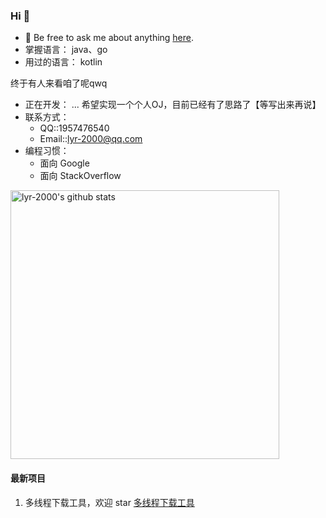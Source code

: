 ### Hi 👋

- 💬 Be free to ask me about anything [here](https://github.com/lyr-2000/lyr-2000/issues).
- 掌握语言： java、go
- 用过的语言： kotlin


终于有人来看咱了呢qwq

- 正在开发： ... 希望实现一个个人OJ，目前已经有了思路了【等写出来再说】
- 联系方式：
  - QQ::1957476540
  - Email::lyr-2000@qq.com
- 编程习惯：
  - 面向 Google
  - 面向 StackOverflow
 

<img src="https://github-readme-stats.vercel.app/api?username=lyr-2000&show_icons=true" width="430px" alt="lyr-2000's github stats" title="lyr-2000's github stats" />

#### 最新项目
1. 多线程下载工具，欢迎 star [多线程下载工具](https://github.com/lyr-2000/go-downloader)




